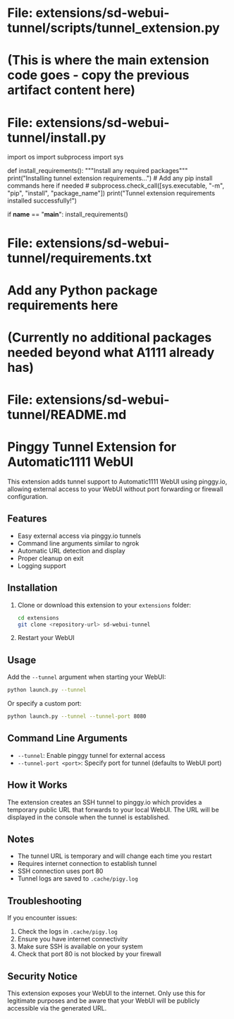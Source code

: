 # File: extensions/sd-webui-tunnel/scripts/tunnel_extension.py
# (This is where the main extension code goes - copy the previous artifact content here)

# File: extensions/sd-webui-tunnel/install.py
import os
import subprocess
import sys

def install_requirements():
    """Install any required packages"""
    print("Installing tunnel extension requirements...")
    # Add any pip install commands here if needed
    # subprocess.check_call([sys.executable, "-m", "pip", "install", "package_name"])
    print("Tunnel extension requirements installed successfully!")

if __name__ == "__main__":
    install_requirements()

# File: extensions/sd-webui-tunnel/requirements.txt
# Add any Python package requirements here
# (Currently no additional packages needed beyond what A1111 already has)

# File: extensions/sd-webui-tunnel/README.md
# Pinggy Tunnel Extension for Automatic1111 WebUI

This extension adds tunnel support to Automatic1111 WebUI using pinggy.io, allowing external access to your WebUI without port forwarding or firewall configuration.

## Features

- Easy external access via pinggy.io tunnels
- Command line arguments similar to ngrok
- Automatic URL detection and display
- Proper cleanup on exit
- Logging support

## Installation

1. Clone or download this extension to your `extensions` folder:
   ```bash
   cd extensions
   git clone <repository-url> sd-webui-tunnel
   ```

2. Restart your WebUI

## Usage

Add the `--tunnel` argument when starting your WebUI:

```bash
python launch.py --tunnel
```

Or specify a custom port:

```bash
python launch.py --tunnel --tunnel-port 8080
```

## Command Line Arguments

- `--tunnel`: Enable pinggy tunnel for external access
- `--tunnel-port <port>`: Specify port for tunnel (defaults to WebUI port)

## How it Works

The extension creates an SSH tunnel to pinggy.io which provides a temporary public URL that forwards to your local WebUI. The URL will be displayed in the console when the tunnel is established.

## Notes

- The tunnel URL is temporary and will change each time you restart
- Requires internet connection to establish tunnel
- SSH connection uses port 80
- Tunnel logs are saved to `.cache/pigy.log`

## Troubleshooting

If you encounter issues:

1. Check the logs in `.cache/pigy.log`
2. Ensure you have internet connectivity
3. Make sure SSH is available on your system
4. Check that port 80 is not blocked by your firewall

## Security Notice

This extension exposes your WebUI to the internet. Only use this for legitimate purposes and be aware that your WebUI will be publicly accessible via the generated URL.
